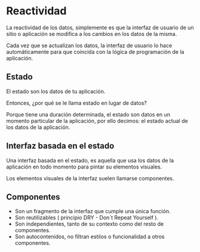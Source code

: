 # Reactividad

La reactividad de los datos, simplemente es que la interfaz de usuario de un sitio o aplicación se modifica a los cambios en los datos de la misma.

Cada vez que se actualizan los datos, la interfaz de usuario lo hace automáticamente para que coincida con la lógica de programación de la aplicación.

## Estado

El estado son los datos de tu aplicación.

Entonces, ¿por qué se le llama estado en lugar de datos?

Porque tiene una duración determinada, el estado son datos en un momento particular de la aplicación, por ello decimos: el estado actual de los datos de la aplicación.

## Interfaz basada en el estado

Una interfaz basada en el estado, es aquella que usa los datos de la aplicación en todo momento para pintar su elementos visuales.

Los elementos visuales de la interfaz suelen llamarse componentes.

## Componentes

- Son un fragmento de la interfaz que cumple una única función.
- Son reutilizables ( principio DRY - Don´t Repeat Yourself ).
- Son independientes, tanto de su contexto como del resto de componentes.
- Son autocontenidos, no filtran estilos o funcionalidad a otros componentes.
